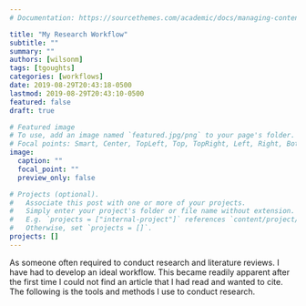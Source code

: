 ```yaml
---
# Documentation: https://sourcethemes.com/academic/docs/managing-content/

title: "My Research Workflow"
subtitle: ""
summary: ""
authors: [wilsonm]
tags: [tgoughts]
categories: [workflows]
date: 2019-08-29T20:43:18-0500
lastmod: 2019-08-29T20:43:10-0500
featured: false
draft: true

# Featured image
# To use, add an image named `featured.jpg/png` to your page's folder.
# Focal points: Smart, Center, TopLeft, Top, TopRight, Left, Right, BottomLeft, Bottom, BottomRight.
image:
  caption: ""
  focal_point: ""
  preview_only: false

# Projects (optional).
#   Associate this post with one or more of your projects.
#   Simply enter your project's folder or file name without extension.
#   E.g. `projects = ["internal-project"]` references `content/project/deep-learning/index.md`.
#   Otherwise, set `projects = []`.
projects: []
---
```


As someone often required to conduct research and literature reviews. I have had to develop an ideal workflow. This became readily apparent after the first time I could not find an article that I had read and wanted to cite. The following is the tools and methods I use to conduct research. 
